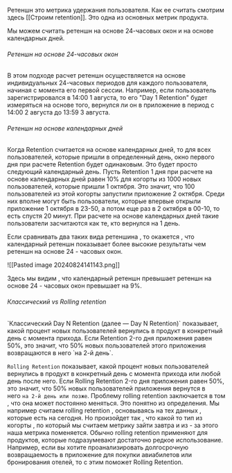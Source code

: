 Ретеншн это метрика удержания пользователя. Как ее считать смотрим здесь [[Строим retention]].  Это одна из основных метрик продукта. 

Мы можем считать ретеншн на основе 24-часовых окон и на основе календарных дней.

<h6>Ретеншн на основе 24-часовых окон</h6>
В этом подходе расчет ретеншн осуществляется на основе индивидуальных 24-часовых периодов для каждого пользователя, начиная с момента его первой сессии. Например, если пользователь зарегистрировался в 14:00 1 августа, то его "Day 1 Retention" будет измеряться на основе того, вернулся ли он в приложение в период с 14:00 2 августа до 13:59 3 августа.

<h6>Ретеншн на основе календарных дней</h6>
Когда Retention считается на основе календарных дней, то для всех пользователей, которые пришли в определенный день, окно первого дня при расчете Retention будет одинаковым. Это будет просто следующий календарный день. Пусть Retention 1 дня при расчете на основе календарных дней равен 10% для когорты из 1000 новых пользователей, которые пришли 1 октября. Это значит, что 100 пользователей из этой когорты запустили приложение 2 октября. Среди них вполне могут быть пользователи, которые впервые открыли приложение 1 октября в 23-50, а потом еще раз в 2 октября в 00-10, то есть спустя 20 минут. При расчете на основе календарных дней такие пользователи засчитаются как те, кто вернулся на 1 день.

Если сравнивать два таких вида ретеншина , то окажется , что календарный ретеншн показывает более высокие результаты чем ретеншн на основе 24 - часовых окон. 

![[Pasted image 20240824141143.png]]

Здесь мы видим , что  календарный ретеншн превышает ретеншн на основе 24 - часовых окон превышает на 9%. 











<h6>Классический vs Rolling retention </h6>
`Классический Day N Retention (далее — Day N Retention)`  показывает, какой процент новых пользователей вернулись в продукт в конкретный день с момента прихода.
Если Retention 2-го дня приложения равен 50%, это значит, что 50% новых пользователей этого приложения возвращаются в него `на 2-й день`.

`Rolling Retention` показывает, какой процент новых пользователей вернулись в продукт в конкретный день с момента прихода или любой день после него.
Если Rolling Retention 2-го дня приложения равен 50%, это значит, что 50% новых пользователей приложения вернутся в него `на 2-й день или позже`. Проблему rolling retention заключается в том , что она может постоянно меняться. Это понятно из определения. Мы например считаем rolling retention , основываясь на тех данных , которые есть на сегодня. Но произойдет так , что какой то тип из когорты , по который мы считаем метрику зайти завтра и из - за этого наша метрика поменяется. Обычно  rolling retention применяют для продуктов, которые подразумевают достаточно редкое использование. Например, если вы хотите проанализировать долгосрочную возвращаемость в приложение для покупки авиабилетов или бронирования отелей, то с этим поможет Rolling Retention.






